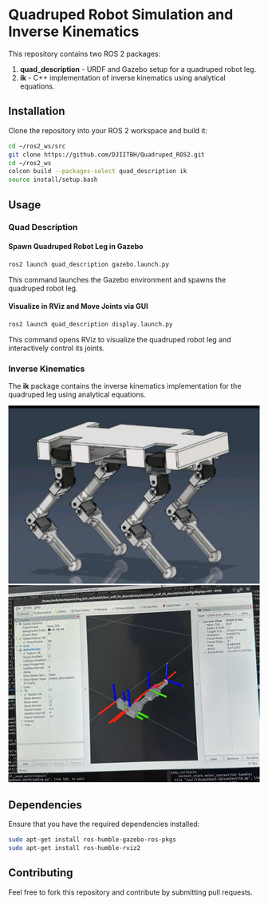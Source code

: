 # Quadruped Robot Simulation and Inverse Kinematics

This repository contains two ROS 2 packages:

1. **quad_description** - URDF and Gazebo setup for a quadruped robot leg.
2. **ik** - C++ implementation of inverse kinematics using analytical equations.

## Installation

Clone the repository into your ROS 2 workspace and build it:

```sh
cd ~/ros2_ws/src
git clone https://github.com/DJIITBH/Quadruped_ROS2.git
cd ~/ros2_ws
colcon build --packages-select quad_description ik
source install/setup.bash
```

## Usage

### Quad Description

#### Spawn Quadruped Robot Leg in Gazebo
```sh
ros2 launch quad_description gazebo.launch.py
```
This command launches the Gazebo environment and spawns the quadruped robot leg.

#### Visualize in RViz and Move Joints via GUI
```sh
ros2 launch quad_description display.launch.py
```
This command opens RViz to visualize the quadruped robot leg and interactively control its joints.

### Inverse Kinematics

The **ik** package contains the inverse kinematics implementation for the quadruped leg using analytical equations.

![Quadruped Robot](quadruped.jpeg)
![Quadruped Robot leg](leg.jpeg)

## Dependencies
Ensure that you have the required dependencies installed:

```sh
sudo apt-get install ros-humble-gazebo-ros-pkgs
sudo apt-get install ros-humble-rviz2
```

## Contributing
Feel free to fork this repository and contribute by submitting pull requests.

